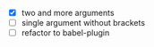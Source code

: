 - [x] two and more arguments
- [ ] single argument without brackets
- [ ] refactor to babel-plugin 
